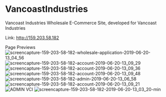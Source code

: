 # VancoastIndustries
Vancoast Industries Wholesale E-Commerce Site, developed for Vancoast Industries

Link: http://159.203.58.182

Page Previews
![screencapture-159-203-58-182-wholesale-application-2019-06-20-13_04_56](https://user-images.githubusercontent.com/8814112/59879533-c5ba2e00-935f-11e9-9b08-7e75d8ddb5a2.png)
![screencapture-159-203-58-182-account-2019-06-20-13_09_29](https://user-images.githubusercontent.com/8814112/59879581-e2eefc80-935f-11e9-8bd3-4dcf153eaff9.png)
![screencapture-159-203-58-182-account-2019-06-20-13_09_36](https://user-images.githubusercontent.com/8814112/59879583-e4202980-935f-11e9-801c-9f26f55e7093.png)
![screencapture-159-203-58-182-account-2019-06-20-13_09_48](https://user-images.githubusercontent.com/8814112/59879586-e5e9ed00-935f-11e9-9686-6aa62ca73575.png)
![screencapture-159-203-58-182-admin-2019-06-20-13_06_58](https://user-images.githubusercontent.com/8814112/59879588-e71b1a00-935f-11e9-81b0-218b8a8a9b68.png)
![screencapture-159-203-58-182-account-2019-06-20-13_09_21](https://user-images.githubusercontent.com/8814112/59879591-e84c4700-935f-11e9-95d2-d97edfef4104.png)
![ADMIN VCI](https://user-images.githubusercontent.com/8814112/59879603-ec786480-935f-11e9-9087-c78c16e9e982.PNG)
![screencapture-159-203-58-182-2019-06-20-13_03_20-min](https://user-images.githubusercontent.com/8814112/59879720-34978700-9360-11e9-9c40-14fa06b417da.png)
